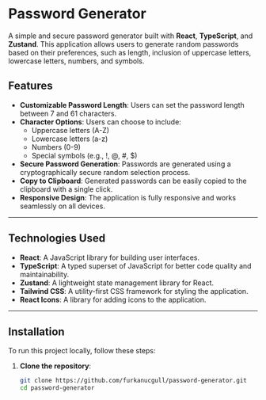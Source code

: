 # Password Generator

A simple and secure password generator built with **React**, **TypeScript**, and **Zustand**. This application allows users to generate random passwords based on their preferences, such as length, inclusion of uppercase letters, lowercase letters, numbers, and symbols.



## Features

- **Customizable Password Length**: Users can set the password length between 7 and 61 characters.
- **Character Options**: Users can choose to include:
  - Uppercase letters (A-Z)
  - Lowercase letters (a-z)
  - Numbers (0-9)
  - Special symbols (e.g., !, @, #, $)
- **Secure Password Generation**: Passwords are generated using a cryptographically secure random selection process.
- **Copy to Clipboard**: Generated passwords can be easily copied to the clipboard with a single click.
- **Responsive Design**: The application is fully responsive and works seamlessly on all devices.

---

## Technologies Used

- **React**: A JavaScript library for building user interfaces.
- **TypeScript**: A typed superset of JavaScript for better code quality and maintainability.
- **Zustand**: A lightweight state management library for React.
- **Tailwind CSS**: A utility-first CSS framework for styling the application.
- **React Icons**: A library for adding icons to the application.

---

## Installation

To run this project locally, follow these steps:

1. **Clone the repository**:
   ```bash
   git clone https://github.com/furkanucgull/password-generator.git
   cd password-generator
